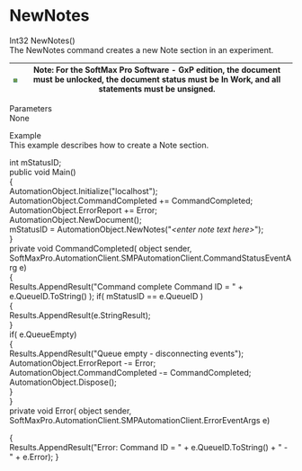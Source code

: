 # NewNotes

Int32 NewNotes()\
The NewNotes command creates a new Note section in an experiment.

| <img src="../../../../../.gitbook/assets/0 (22) (1).png" alt="" data-size="original"> | Note: For the SoftMax Pro Software - GxP edition, the document must be unlocked, the document status must be In Work, and all statements must be unsigned. |
| ------------------------------------------------------------------------------------- | ---------------------------------------------------------------------------------------------------------------------------------------------------------- |

Parameters\
None

Example\
This example describes how to create a Note section.

int mStatusID;\
public void Main()\
{\
AutomationObject.Initialize("localhost");\
AutomationObject.CommandCompleted += CommandCompleted;\
AutomationObject.ErrorReport += Error;\
AutomationObject.NewDocument();\
mStatusID = AutomationObject.NewNotes("_\<enter note text here>_");\
}\
private void CommandCompleted( object sender,\
SoftMaxPro.AutomationClient.SMPAutomationClient.CommandStatusEventArg e)\
{\
Results.AppendResult("Command complete Command ID = " + e.QueueID.ToString() ); if( mStatusID == e.QueueID )\
{\
Results.AppendResult(e.StringResult);\
}\
if( e.QueueEmpty)\
{\
Results.AppendResult("Queue empty - disconnecting events");\
AutomationObject.ErrorReport -= Error;\
AutomationObject.CommandCompleted -= CommandCompleted;\
AutomationObject.Dispose();\
}\
}\
private void Error( object sender,\
SoftMaxPro.AutomationClient.SMPAutomationClient.ErrorEventArgs e)

{\
Results.AppendResult("Error: Command ID = " + e.QueueID.ToString() + " - " + e.Error); }
